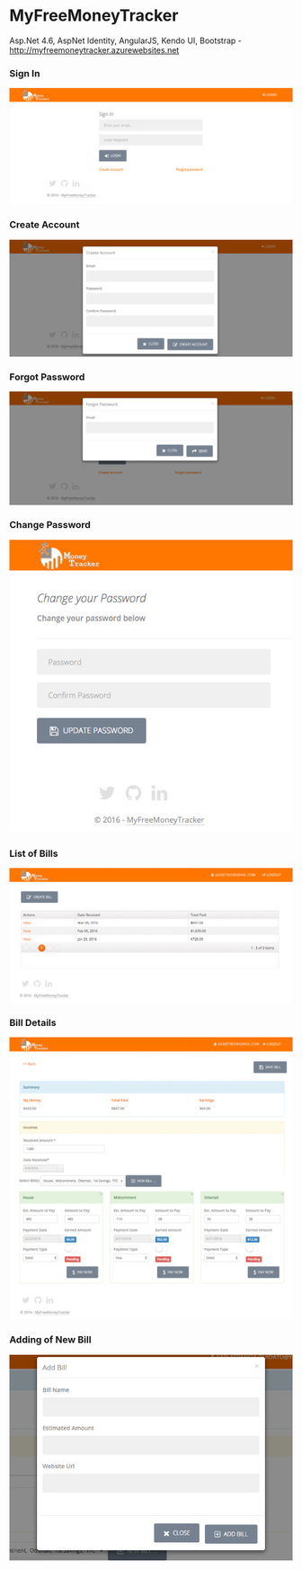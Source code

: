 # MyFreeMoneyTracker
Asp.Net 4.6, AspNet Identity, AngularJS, Kendo UI, Bootstrap - http://myfreemoneytracker.azurewebsites.net

<h3>Sign In</h3>
<img src="https://raw.githubusercontent.com/gadjetboi/MyFreeMoneyTracker/master/MyFreeMoneyTracker/Content/images/readme/signin.jpg">

<h3>Create Account</h3>
<img src="https://raw.githubusercontent.com/gadjetboi/MyFreeMoneyTracker/master/MyFreeMoneyTracker/Content/images/readme/create-account.jpg">

<h3>Forgot Password</h3>
<img src="https://raw.githubusercontent.com/gadjetboi/MyFreeMoneyTracker/master/MyFreeMoneyTracker/Content/images/readme/forgot-password.jpg">

<h3>Change Password</h3>
<img src="https://raw.githubusercontent.com/gadjetboi/MyFreeMoneyTracker/master/MyFreeMoneyTracker/Content/images/readme/change-password.jpg">

<h3>List of Bills</h3>
<img src="https://raw.githubusercontent.com/gadjetboi/MyFreeMoneyTracker/master/MyFreeMoneyTracker/Content/images/readme/bill-list.jpg">

<h3>Bill Details</h3>
<img src="https://raw.githubusercontent.com/gadjetboi/MyFreeMoneyTracker/master/MyFreeMoneyTracker/Content/images/readme/bill-detail.jpg">

<h3>Adding of New Bill</h3>
<img src="https://raw.githubusercontent.com/gadjetboi/MyFreeMoneyTracker/master/MyFreeMoneyTracker/Content/images/readme/add-bill.jpg">


